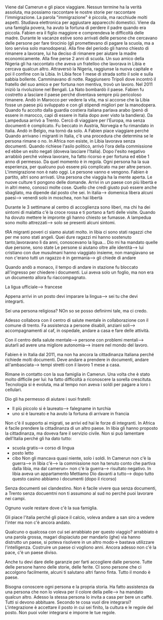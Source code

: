 
Viene dal Camerun e gli piace viaggiare.
Nessun termine ha la verità assoluta, ma possiamo raccontare le nostre storie per raccontare l'immigrazione. 
La parola "immigrazione" è piccola, ma racchiude molti aspetti.
Studiava elettronica per aggiustare apparecchi domestici. 
Viene da una famiglia povera, ha avuto la fortuna di perdere il padre quando era piccola. Fabien era il figlio maggiore e comprendeva le difficoltà delle madre. 
Durante le vacanze estive sono arrivati delle persone che cercavano delle persone per fare tirocinio (gli promettevano di pagare la scuola, ma a loro serviva solo manodopera). Alla fine del periodo gli hanno chiesto di rimanere a lavorare, lui ha deciso di rimanere per aiutare la madre economicamente.
Alla fine perse 2 anni di scuola. Un suo amico della Nigeria gli ha raccontato che aveva un fratelloo che lavorava in Libia e cercava qualcun altro.
Attraversò la Nigeria, raggiunse la nuova capitale e poi il confine con la Libia. 
In Libia fece 1 mese di strada sotto il sole e sulla sabbia bollente. Camminavano di notte.
Raggiunsero Tripoli dove incontrò il fratello del suo amico e per fortuna non mentiva, trovò un lavoro.
Nel 2011 iniziò la rivoluzione nel Bengali. La Nato bombardò il paese. 
Fabien fu costretto a lasciare il paese perché diventava sempre più pericoloso rimanere. 
Andò in Marocco per vedere la vita, ma si accorse che la Libia fosse un paese più sviluppato e con gli stipendi migliori per la manodopera.
Quando fu accolto dalla guardia costiera italiana parlava arabo (penò di essere in marocco, capì di essere in Italia dopo aver visto la bandiera).
Da Lampedusa arrivò a Trento.
Cercò di viaggiare per l'Europa, ma senza documenti è complicato.
Fu beccato in Austria, Norvegia e fu rimandato in Italia. Andò in Belgio, ma tornò da solo.
A Fabien piace viaggiare perché
Quando arrivano i migranti in Italia, c'è una procedura che determina se le persona rimane o no. In Africa non esiste, in Libia lavorava senza documenti. 
Quando richiese l'asilo politico, arrivò l'ora della commissione ed ebbe un esito negati (doveva lasciare l'Italia). Dopo l'esito negativo arrabbiò perché voleva lavorare, ha fatto ricorso e per fortuna ed ebbe 1 anno di permesso. Da quel momento è in regola.
Ogni persona ha la sua esperienza, per qualcuno può essere più complicato ma per altre person.
L'immigrazione non è nato oggi. Le persone vanno e vengono. Fabien è partito, altri sono arrivati. 
Una persona che viaggia ha la mente aperta. Le nuove culture ti pongono delle domande.
Arrivi in un paese con più libertà e in altri meno, conosci molte cose. 
Quello che credi giusto può essere anche sbagliato, ma dipende dal posto che sei.
In italia--> domenica libera
alcuni paesi--> venerdì solo in moschea, non hai libertà


Durante le 3 settimane al centro di accoglienza sono liberi, ma chi ha dei sintomi di malattia c'è la croce rossa e ti portano a farti delle visite. 
Quando ha dovuto mettere le impronte gli hanno chiesto se fumasse. A lampedua sono molto attrezzati--> solo se presenti alcuni sintomi.


tRA migranti poveri ci siamo aiutati molto. in libia ci sono stati ragazzi che per me sono stati angeli. Quei dure ragazzi mi hanno sostenuto tanto,lavoravano lì da anni, conoscevano la ligua...
Dio mi ha mandato quelle due persone, sono state 
Le persone si aiutano oltre alle identità--> lui cristiano con due musulmani
hanno viaggiato insieme, non mangiavano se non c'erano tutti
un ragazzo è in germania--> gli chiede di andare


Quando andò a monaco, il tempo di andare in stazione fu bloccato all'ingresso per chiedere i documenti. Lui aveva solo un foglio, ma non era un documento allora fu riaccompagnato.


La ligua ufficiale--> francese

Appena arrivi in un posto devi imparare la lingua--> sei tu che devi integrarti.

Sei una persona religiosa? NOn so se posso definirmi tale, ma ci credo.


Adesso collabora con il centro di salute mentale in collaborazione con il comune di trento. Fa assistenza a persone disabili, anziani soli--> accompagnamenti al caf, in ospedale, andare a casa e fare delle attività.

Con il centro della salute mentale--> persone con problemi mentali--> aiutarli ad avere una migliore autonomia--> insere nel mondo del lavoro.

Fabien è in Italia dal 2011, ma non ha ancora la cittadinanza Italiana perché richiede molti documenti. Deve andare a prendere in documenti, andare all'ambasciata--> tempi stretti con il lavoro 1 mese a casa.

Rimane in contatto con la sua famiglia in Camerun. Una volta che è stato molto difficile per lui: ha fatto difficoltà a riconoscere la sorella crescituta. Tecnologia si è evoluta, ma al tempo non aveva i soldi per pagare a loro i cellulari.

Dio gli ha permesso di aiutare i suoi fratelli:
- Il più piccolo si è laureato--> falegname in turchia
- uno si è laureato e ha avuto la fortuna di arrivare in francia

Non c'è il supporto ai migrati, se arrivi ed hai le forze di integranti.
In Africa è facile prendere la cittadinanza di un altro paese. In libia gli hanno proposto la cittadinanza, ma doveva fare il servizio civile.
Non si può lamentare dell'Italia perché gli ha dato tutto:
- scuola gratis--> corso di lingua 
- posto letto
- cibo
Non gli mancava quasi niente, solo i soldi.
In Camerun non c'è la guerra--> in libia c'è--> la commissione non ha tenuto conto che partiva dalla libia, ma dal camerun= non c'è la guerra--> risultato negativo.
In libia aveva un appartamento
Mettiamo Dio davanti a tutto--> dopo tutto questo casino abbiamo i documenti (dopo il ricorso)


Senza documenti sei clandestino.
Non è facile vivere qua senza documenti, a Trento senza docuemtni non ti assumono al sud no perché puoi lavorare nei campi.

Ognuno vuole restare dove c'è la sua famiglia.

Gli piace l'italia perché gli piace il calcio, voleva andare a san siro a vedere l'inter ma non c'è ancora andato.

Qualcuno o qualcosa con cui sei arrabbiato per questo viaggio?
arrabbiato è una parola grossa, magari dispiaciuto
per mandarlo (ghe) via hanno distrutto un paese, si poteva risolvere in un altro modo-> bastava utilizzare l'intelligenza. Costruire un paese ci vogliono anni. Ancora adesso non c'è la pace, c'è un paese diviso.

Anche tu devi dare delle garanzie per farti accogliere dalle persone. Tutte delle persone hanno delle storie, delle ferite. CI sono persone che ci accolgono facilmente, alcuni ti salutano altri fanno finta.
Tutto il mondo è paese.

Bisogna conoscere ogni persona e la propria storia.
Ha fatto assistenza da una persona che non lo voleva per il colore della pelle--> ha mandato qualcun altro. Adesso la stessa persona lo invita a casa per bere un caffé.
 Tutti si devono abbituare.
Secondo te cosa vuol dire integrarsi?
L'integrazione è accettare il posto in cui sei finito, la cultura e le regole del posto. Non puoi voler integrarsi e imporre le tue regole. 